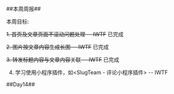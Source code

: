 ##本周周报##

本周目标:

~~1. 首页及文章页面不滚动问题处理 -- IWTF~~ 已完成

~~2. 图片按文章内容生成长图  -- IWTF~~     已完成

~~3. 转发标题内容与文章内容关联 -- IWTF~~   已完成

4. 学习使用小程序插件，如<SlugTeam - 评论小程序插件> -- IWTF

##Day14##
